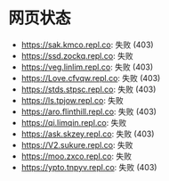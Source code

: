 # 网页状态
- https://sak.kmco.repl.co: 失败 (403)
- https://ssd.zockq.repl.co: 失败
- https://veg.linlim.repl.co: 失败 (403)
- https://Love.cfvqw.repl.co: 失败 (403)
- https://stds.stpsc.repl.co: 失败 (403)
- https://ls.tpjow.repl.co: 失败
- https://aro.flinthill.repl.co: 失败 (403)
- https://qi.limqin.repl.co: 失败
- https://ask.skzey.repl.co: 失败 (403)
- https://V2.sukure.repl.co: 失败
- https://moo.zxco.repl.co: 失败
- https://ypto.tnpyv.repl.co: 失败 (403)
